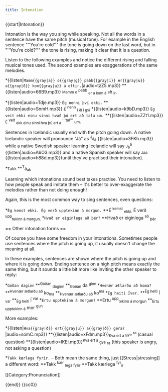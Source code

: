 ```yaml
---
title: Intonation
---
```


{{start|Intonation}}<level a2/>

Intonation is the way you sing while speaking. Not all the words in a sentence have the same pitch (musical tone). For example in the English sentence "''You're cold''" the tone is going down on the last word, but in "''You're cold?''" the tone is rising, making it clear that it is a question.

Listen to the following examples and notice the different rising and falling musical tones used. The second examples are exaggerations of the same melodies.

*{{listen|`Mamm{{gray|a}} o{{gray|g}} pabb{{gray|i}} er{{gray|u}} a{{gray|ð}} kom{{gray|a}} á eftir.`|audio=tzZ5.mp3}}
**{{listen|audio=66B9.mp3}} <small>Mamm o</small> <sup>pabb</sup> <sub>er a kom á</sub> <small>eft</small> <sub>ir</sub>.

*{{listen|audio=Tdje.mp3}} `Ég nenni því ekki.`
**{{listen|audio=SnmH.mp3}} <small>É</small> <sup>nenn</sup> <sub>i ðí i gyi</sub>
*{{listen|audio=k9bD.mp3}} `Ég veit ekki einu sinni hvað þú ert að tala um.`
**{{listen|audio=ZZt1.mp3}} <small>É</small> <sup>veit</sup> <sub>ekk einu sinni hva þú ert a</sub> <sup>'''tal'''</sup> <small>um</small>.


Sentences in Icelandic usually end with the pitch going down. A native Icelandic speaker will pronounce "Já" as <sup>J</sup><small>á</small><sub>á</sub> {{listen|audio=3FKh.mp3}} while a native Swedish speaker learning Icelandic will say <small>J</small><sub>á</sub><sup>á</sup> {{listen|audio=A6O3.mp3}} and a native Spanish speaker will say <small>Jáá</small> {{listen|audio=h88d.mp3}}(until they've practised their intonation).

*`Takk`
**<sup>T</sup>a<sub>ak</sub>


Learning which intonations sound best takes practise. You need to listen to how people speak and imitate them – it's better to over-exaggerate the melodies rather than not doing enough!

Again, this is the most common way to sing sentences, even questions:

*`Ég kemst ekki. Ég verð upptekinn á morgun.`
**É <sup>kemst</sup> <sub>ekki.</sub> É verð <sup>upp</sup><sub>tekinn á morgun.</sub>
*`Hvað er eiginlega að þér?`
**Hvað er eiginlega <sup>að</sup> <sub>þér</sub>

== Other intonation forms ==
<level a2/>

Of course you have some freedom in your intonations. Sometimes people use sentences where the pitch is going up, it usually doesn't change the meaning at all.

In these examples, sentences are shown where the pitch is going up and where it is going down. Ending sentence on a high pitch means exactly the same thing, but it sounds a little bit more like inviting the other speaker to reply:

*`Góðan daginn`
**<sup>Góðan</sup> <sub>daginn</sub>
**<sub>Góðan</sub> da <sup>ginn</sup>
*`Hvenær ætlarðu að koma?`
**<sup>Hvenær ætlarðu að</sup> ko<sub>ma</sub>
**<sub>Hvenær ætlarðu að</sub> ko<sup>ma</sup>
*`Ég heiti Ívar.`
**<sup>Ég heiti</sup> Í <sub>var</sub>
**<sub>Ég heiti</sub> Í <sup>var</sup>
*`Ertu upptekinn á morgun?`
**Ertu <sup>upp</sup><sub>tekinn á morgun</sub>
**<sub>Ertu upptekinn á</sub> mor <sup>gun</sup>

More examples:

*{{listen|`Hva{{gray|ð}} ert{{gray|u}} a{{gray|ð}} gera?`|audio=somC.mp3}}
**{{listen|audio=xFdm.mp3}}<sub>Kva ert a</sub> <small>gye</small> <sup>ra</sup> (casual question)
**{{listen|audio=lKEi.mp3}}<sup>Kva ert a</sup> <small>gye</small> <sub>ra</sub> (this speaker is angry, not asking a question)

*`Takk kærlega fyrir.` – Both mean the same thing, just [[Stress|stressing]] a different word:
**Takk <sup>kær</sup> <sub>lega fyrir</sub>
**Takk kærlega <sup>fyr</sup><sub>ir</sub>

[[Category:Pronunciation]]

{{end}}
<noinclude>{{cc0}}</noinclude>